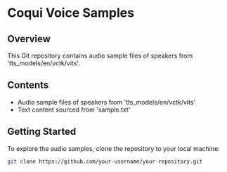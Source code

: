 # Coqui Voice Samples

## Overview

This Git repository contains audio sample files of speakers from 'tts_models/en/vctk/vits'.

## Contents

- Audio sample files of speakers from 'tts_models/en/vctk/vits'
- Text content sourced from 'sample.txt'

## Getting Started

To explore the audio samples, clone the repository to your local machine:

```bash
git clone https://github.com/your-username/your-repository.git
